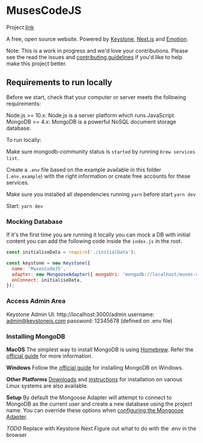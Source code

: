 # MusesCodeJS

Project [link](https://github.com/muses-code-js/musescodejs/projects/1)

A free, open source website. Powered by [Keystone](https://www.keystonejs.com/), [Next.js](https://nextjs.org/) and [Emotion](https://emotion.sh/).

Note: This is a work in progress and we'd love your contributions. Please see the read the issues and [contributing guidelines](CONTRIBUTING.md) if you'd like to help make this project better.

## Requirements to run locally

Before we start, check that your computer or server meets the following requirements:

Node.js >= 10.x: Node.js is a server platform which runs JavaScript.
MongoDB >= 4.x: MongoDB is a powerful NoSQL document storage database.

To run locally:

Make sure mongodb-community status is `started` by running `brew services list`.

Create a `.env` file based on the example available in this folder (`.env.example`) with the right information or create free accounts for these services.

Make sure you installed all dependencies running `yarn` before start `yarn dev`

Start: `yarn dev`

### Mocking Database

If it's the first time you are running it locally you can mock a DB with initial content you can add the following code inside the `index.js` in the root.

```js
const initialiseData = require('./initialData');

const keystone = new Keystone({
  name: 'MusesCodeJS',
  adapter: new MongooseAdapter({ mongoUri: 'mongodb://localhost/muses-code-js' }),
  onConnect: initialiseData,
});
```

### Access Admin Area

Keystone Admin UI: http://localhost:3000/admin
username: admin@keystonejs.com
password: 12345678 (defined on .env file)

### Installing MongoDB

**MacOS**
The simplest way to install MongoDB is using [Homebrew](https://brew.sh/). Refer the [official guide](https://docs.mongodb.com/manual/tutorial/install-mongodb-on-os-x/) for more information.

**Windows**
Follow the [official guide](https://docs.mongodb.com/manual/tutorial/install-mongodb-on-windows/) for installing MongoDB on Windows.

**Other Platforms**
[Downloads](https://www.mongodb.com/download-center/community) and [instructions](https://docs.mongodb.com/manual/administration/install-on-linux/) for installation on various Linux systems are also available.

**Setup**
By default the Mongoose Adapter will attempt to connect to MongoDB as the current user and create a new database using the project name. You can override these options when [configuring the Mongoose Adapter](https://www.keystonejs.com/keystonejs/adapter-mongoose/).

_TODO_
Replace with Keystone Next
Figure out what to do with the .env in the browser
